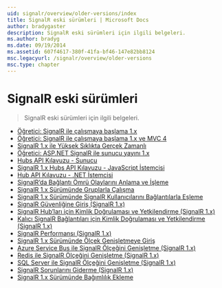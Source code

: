 ```yaml
---
uid: signalr/overview/older-versions/index
title: SignalR eski sürümleri | Microsoft Docs
author: bradygaster
description: SignalR eski sürümleri için ilgili belgeleri.
ms.author: bradyg
ms.date: 09/19/2014
ms.assetid: 607f4617-380f-41fa-bf46-147e82bb8124
msc.legacyurl: /signalr/overview/older-versions
msc.type: chapter
---
```

<a name="signalr-older-versions"></a>SignalR eski sürümleri
====================
> SignalR eski sürümleri için ilgili belgeleri.


- [Öğretici: SignalR ile çalışmaya başlama 1.x](tutorial-getting-started-with-signalr.md)
- [Öğretici: SignalR ile çalışmaya başlama 1.x ve MVC 4](tutorial-getting-started-with-signalr-and-mvc-4.md)
- [SignalR 1.x ile Yüksek Sıklıkta Gerçek Zamanlı](tutorial-high-frequency-realtime-with-signalr.md)
- [Öğretici: ASP.NET SignalR ile sunucu yayını 1.x](tutorial-server-broadcast-with-aspnet-signalr.md)
- [Hubs API Kılavuzu - Sunucu](signalr-1x-hubs-api-guide-server.md)
- [SignalR 1.x Hubs API Kılavuzu - JavaScript İstemcisi](signalr-1x-hubs-api-guide-javascript-client.md)
- [Hub API Kılavuzu - .NET İstemcisi](signalr-1x-hubs-api-guide-net-client.md)
- [SignalR’da Bağlantı Ömrü Olaylarını Anlama ve İşleme](handling-connection-lifetime-events.md)
- [SignalR 1.x Sürümünde Gruplarla Çalışma](working-with-groups.md)
- [SignalR 1.x Sürümünde SignalR Kullanıcılarını Bağlantılarla Eşleme](mapping-users-to-connections.md)
- [SignalR Güvenliğine Giriş (SignalR 1.x)](introduction-to-security.md)
- [SignalR Hub’ları için Kimlik Doğrulaması ve Yetkilendirme (SignalR 1.x)](hub-authorization.md)
- [Kalıcı SignalR Bağlantıları için Kimlik Doğrulaması ve Yetkilendirme (SignalR 1.x)](persistent-connection-authorization.md)
- [SignalR Performansı (SignalR 1.x)](signalr-performance.md)
- [SignalR 1.x Sürümünde Ölçek Genişletmeye Giriş](scaleout-in-signalr.md)
- [Azure Service Bus ile SignalR Ölçeğini Genişletme (SignalR 1.x)](scaleout-with-windows-azure-service-bus.md)
- [Redis ile SignalR Ölçeğini Genişletme (SignalR 1.x)](scaleout-with-redis.md)
- [SQL Server ile SignalR Ölçeğini Genişletme (SignalR 1.x)](scaleout-with-sql-server.md)
- [SignalR Sorunlarını Giderme (SignalR 1.x)](troubleshooting.md)
- [SignalR 1.x Sürümünde Bağımlılık Ekleme](dependency-injection.md)

